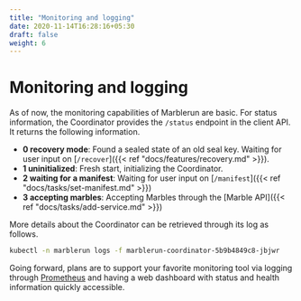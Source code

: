 ```yaml
---
title: "Monitoring and logging"
date: 2020-11-14T16:28:16+05:30
draft: false
weight: 6
---
```


# Monitoring and logging

As of now, the monitoring capabilities of Marblerun are basic. For status information, the Coordinator provides the `/status` endpoint in the client API.
It returns the following information.

- **0 recovery mode**: Found a sealed state of an old seal key. Waiting for user input on [`/recover`]({{< ref "docs/features/recovery.md" >}}).
- **1 uninitialized**: Fresh start, initializing the Coordinator.
- **2 waiting for a manifest**: Waiting for user input on [`/manifest`]({{< ref "docs/tasks/set-manifest.md" >}})
- **3 accepting marbles**: Accepting Marbles through the [Marble API]({{< ref "docs/tasks/add-service.md" >}})

More details about the Coordinator can be retrieved through its log as follows.

```bash
kubectl -n marblerun logs -f marblerun-coordinator-5b9b4849c8-jbjwr
```

Going forward, plans are to support your favorite monitoring tool via logging through [Prometheus](https://prometheus.io/) and having a web dashboard with status and health information quickly accessible.
